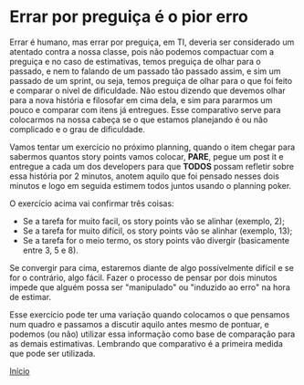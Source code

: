 # Errar por preguiça é o pior erro

Errar é humano, mas errar por preguiça, em TI, deveria ser considerado um atentado contra a nossa classe, pois não podemos compactuar com a preguiça e no caso de estimativas, temos preguiça de olhar para o passado, e nem to falando de um passado tão passado assim, e sim um passado de um sprint, ou seja, temos preguiça de olhar para o que foi feito e comparar o nível de dificuldade. Não estou dizendo que devemos olhar para a nova história e filosofar em cima dela, e sim para pararmos um pouco e comparar com itens já entregues. Esse comparativo serve para colocarmos na nossa cabeça se o que estamos planejando é ou não complicado e o grau de dificuldade.

Vamos tentar um exercício no próximo planning, quando o item chegar para sabermos quantos story points vamos colocar, **PARE**, pegue um post it e entregue a cada um dos developers para que **TODOS** possam refletir sobre essa história por 2 minutos, anotem aquilo que foi pensado nesses dois minutos e logo em seguida estimem todos juntos usando o planning poker.

O exercício acima vai confirmar três coisas:

- Se a tarefa for muito facil, os story points vão se alinhar (exemplo, 2);
- Se a tarefa for muito difícil, os story points vão se alinhar (exemplo, 13);
- Se a tarefa for o meio termo, os story points vão divergir (basicamente entre 3, 5 e 8).

Se convergir para cima, estaremos diante de algo possívelmente difícil e se for o contrário, algo fácil. Fazer o processo de pensar por dois minutos impede que alguém possa ser "manipulado" ou "induzido ao erro" na hora de estimar. 

Esse exercício pode ter uma variação quando colocamos o que pensamos num quadro e passamos a discutir aquilo antes mesmo de pontuar, e podemos (ou não) utilizar essa informação como base de comparação para as demais estimativas. Lembrando que comparativo é a primeira medida que pode ser utilizada.

[Início](https://github.com/thiagomarquessp/dividir-para-conquistar)